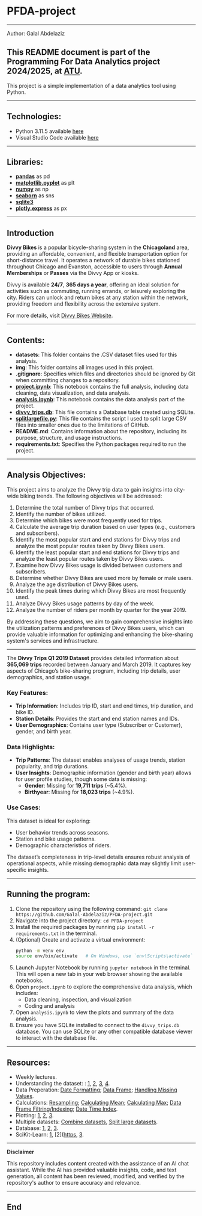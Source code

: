 # PFDA-project

***

Author: Galal Abdelaziz

## This README document is part of the __Programming For Data Analytics__ project 2024/2025, at [ATU](https://www.atu.ie/).

This project is a simple implementation of a data analytics tool using Python. 

***

## Technologies:

* Python 3.11.5 available [here](https://www.anaconda.com/download)
* Visual Studio Code available [here](https://code.visualstudio.com/)

***

## Libraries:

- [**pandas**](https://pandas.pydata.org/) as pd
- [**matplotlib.pyplot**](https://matplotlib.org/stable/api/pyplot_api.html) as plt
- [**numpy**](https://numpy.org/) as np
- [**seaborn**](https://seaborn.pydata.org/) as sns
- [**sqlite3**](https://docs.python.org/3/library/sqlite3.html)
- [**plotly.express**](https://plotly.com/python/plotly-express/) as px

***

## Introduction

**Divvy Bikes** is a popular bicycle-sharing system in the **Chicagoland** area, providing an affordable, convenient, and flexible transportation option for short-distance travel. It operates a network of durable bikes stationed throughout Chicago and Evanston, accessible to users through **Annual Memberships** or **Passes** via the Divvy App or kiosks.

Divvy is available **24/7**, **365 days a year**, offering an ideal solution for activities such as commuting, running errands, or leisurely exploring the city. Riders can unlock and return bikes at any station within the network, providing freedom and flexibility across the extensive system.

For more details, visit [Divvy Bikes Website](https://divvybikes.com/about).

***

## Contents:

- **datasets**: This folder contains the .CSV dataset files used for this analysis.
- **img**: This folder contains all images used in this project.
- **.gitignore**: Specifies which files and directories should be ignored by Git when committing changes to a repository.
- [**project.ipynb**](https://github.com/Galal-Abdelaziz/PFDA-project/blob/main/project.ipynb): This notebook contains the full analysis, including data cleaning, data visualization, and data analysis.
- [**analysis.ipynb**](https://github.com/Galal-Abdelaziz/PFDA-project/blob/main/analysis.ipynb): This notebook contains the data analysis part of the project.
- [**divvy_trips.db**](https://github.com/Galal-Abdelaziz/PFDA-project/blob/main/divvy_trips.db): This file contains a Database table created using SQLite. 
- [**splitlargefile.py**](https://github.com/Galal-Abdelaziz/PFDA-project/blob/main/splitlargefile.py): This file contains the script I used to split large CSV files into smaller ones due to the limitations of GitHub.
- **README.md**: Contains information about the repository, including its purpose, structure, and usage instructions.
- **requirements.txt**: Specifies the Python packages required to run the project.

***

## Analysis Objectives:

This project aims to analyze the Divvy trip data to gain insights into city-wide biking trends. The following objectives will be addressed:

1. Determine the total number of Divvy trips that occurred.
2. Identify the number of bikes utilized.
3. Determine which bikes were most frequently used for trips.
4. Calculate the average trip duration based on user types (e.g., customers and subscribers).
5. Identify the most popular start and end stations for Divvy trips and analyze the most popular routes taken by Divvy Bikes users.
6. Identify the least popular start and end stations for Divvy trips and analyze the least popular routes taken by Divvy Bikes users.
7. Examine how Divvy Bikes usage is divided between customers and subscribers.
8. Determine whether Divvy Bikes are used more by female or male users.
9. Analyze the age distribution of Divvy Bikes users.
10. Identify the peak times during which Divvy Bikes are most frequently used.
11. Analyze Divvy Bikes usage patterns by day of the week.
12. Analyze the number of riders per month by quarter for the year 2019.

By addressing these questions, we aim to gain comprehensive insights into the utilization patterns and preferences of Divvy Bikes users, which can provide valuable information for optimizing and enhancing the bike-sharing system's services and infrastructure.

***

The **Divvy Trips Q1 2019 Dataset** provides detailed information about **365,069 trips** recorded between January and March 2019. It captures key aspects of Chicago’s bike-sharing program, including trip details, user demographics, and station usage.

### Key Features:

- **Trip Information**: Includes trip ID, start and end times, trip duration, and bike ID.
- **Station Details**: Provides the start and end station names and IDs.
- **User Demographics**: Contains user type (Subscriber or Customer), gender, and birth year.

### Data Highlights:

- **Trip Patterns**: The dataset enables analyses of usage trends, station popularity, and trip durations.
- **User Insights**: Demographic information (gender and birth year) allows for user profile studies, though some data is missing:
  - **Gender**: Missing for **19,711 trips** (~5.4%).
  - **Birthyear**: Missing for **18,023 trips** (~4.9%).

### Use Cases:

This dataset is ideal for exploring:
- User behavior trends across seasons.
- Station and bike usage patterns.
- Demographic characteristics of riders.

The dataset’s completeness in trip-level details ensures robust analysis of operational aspects, while missing demographic data may slightly limit user-specific insights.

***

## Running the program:

1. Clone the repository using the following command: `git clone https://github.com/Galal-Abdelaziz/PFDA-project.git`
2. Navigate into the project directory: `cd PFDA-project`
3. Install the required packages by running `pip install -r requirements.txt` in the terminal.
4. (Optional) Create and activate a virtual environment:
    ```sh
    python -m venv env
    source env/bin/activate   # On Windows, use `env\Scripts\activate`
    ```
5. Launch Jupyter Notebook by running `jupyter notebook` in the terminal. This will open a new tab in your web browser showing the available notebooks.
6. Open `project.ipynb` to explore the comprehensive data analysis, which includes:
    - Data cleaning, inspection, and visualization
    - Coding and analysis
7. Open `analysis.ipynb` to view the plots and summary of the data analysis.
8. Ensure you have SQLite installed to connect to the `divvy_trips.db` database. You can use SQLite or any other compatible database viewer to interact with the database file.

***

## Resources:

- Weekly lectures. 
- Understanding the dataset: : [1](https://divvy-tripdata.s3.amazonaws.com/index.html), [2](https://www.kaggle.com/datasets/mdmasumomarjashim/divvy-trips-data-20192020), [3](https://medium.com/@gbemuduazubuike/), [4](divvy-bikes-an-exercise-on-data-cleaning-and-analysis-of-cycling-data-using-r-programming-language-c38e8a4521ef).
- Data Preperation: [Date Formatting](https://pandas.pydata.org/pandas-docs/stable/reference/api/pandas.to_datetime.html); [Data Frame](https://pandas.pydata.org/pandas-docs/stable/reference/api/pandas.DataFrame.set_index.html); [Handling Missing Values](https://community.sisense.com/t5/knowledge-base/dealing-with-missing-values-in-python/ta-p/9376).
- Calculations: [Resampling](https://pandas.pydata.org/pandas-docs/stable/user_guide/timeseries.html#resampling); [Calculating Mean](https://pandas.pydata.org/pandas-docs/stable/reference/api/pandas.DataFrame.mean.html); [Calculating Max](https://pandas.pydata.org/pandas-docs/stable/reference/api/pandas.Series.max.html); [Data Frame Filtring/Indexing](https://pandas.pydata.org/pandas-docs/stable/user_guide/indexing.html#boolean-indexing); [Date Time Index](https://pandas.pydata.org/pandas-docs/stable/user_guide/timeseries.html#dateoffset).
- Plotting: [1](https://matplotlib.org/stable/api/_as_gen/matplotlib.pyplot.figure.html), [2](https://matplotlib.org/stable/api/_as_gen/matplotlib.pyplot.plot.html), [3](https://matplotlib.org/stable/api/axes_api.html).  
- Multiple datasets: [Combine datasets](https://stackoverflow.com/questions/77532900/concatenating-multiple-data-frames-in-python), [Split large datasets](https://dev.to/benjaminrancourt/how-to-split-a-large-csv-file-based-on-the-number-of-rows-312o).
- Database: [1](https://www.sqlitetutorial.net/sqlite-python/), [2](https://docs.python.org/3/library/sqlite3.html), [3](https://www.w3schools.com/sql/).
- SciKit-Learn: [1](https://scikit-learn.org/0.24/modules/generated/sklearn.preprocessing.StandardScaler.html), [2]([https](https://scikit-learn.org/0.19/modules/generated/sklearn.cluster.KMeans.html), [3](https://scikit-learn.org/1.5/modules/generated/sklearn.decomposition.PCA.html).

***

**Disclaimer**

This repository includes content created with the assistance of an AI chat assistant. While the AI has provided valuable insights, code, and text generation, all content has been reviewed, modified, and verified by the repository's author to ensure accuracy and relevance.

***

## End